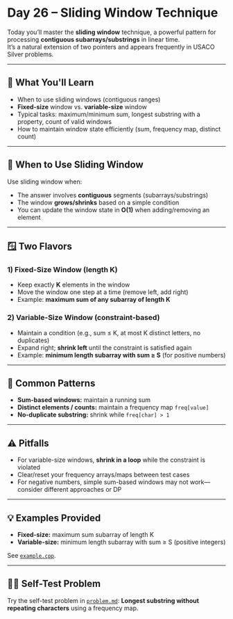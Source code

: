 # Day 26 – Sliding Window Technique

Today you’ll master the **sliding window** technique, a powerful pattern for processing **contiguous subarrays/substrings** in linear time.  
It’s a natural extension of two pointers and appears frequently in USACO Silver problems.

---

## 📌 What You'll Learn

- When to use sliding windows (contiguous ranges)
- **Fixed-size** window vs. **variable-size** window
- Typical tasks: maximum/minimum sum, longest substring with a property, count of valid windows
- How to maintain window state efficiently (sum, frequency map, distinct count)

---

## 🧠 When to Use Sliding Window

Use sliding window when:
- The answer involves **contiguous** segments (subarrays/substrings)
- The window **grows/shrinks** based on a simple condition
- You can update the window state in **O(1)** when adding/removing an element

---

## 🪟 Two Flavors

### 1) Fixed-Size Window (length K)
- Keep exactly **K** elements in the window
- Move the window one step at a time (remove left, add right)
- Example: **maximum sum of any subarray of length K**

### 2) Variable-Size Window (constraint-based)
- Maintain a condition (e.g., sum ≤ K, at most K distinct letters, no duplicates)
- Expand right; **shrink left** until the constraint is satisfied again
- Example: **minimum length subarray with sum ≥ S** (for positive numbers)

---

## 🧰 Common Patterns

- **Sum-based windows:** maintain a running sum
- **Distinct elements / counts:** maintain a frequency map `freq[value]`
- **No-duplicate substring:** shrink while `freq[char] > 1`

---

## ⚠️ Pitfalls

- For variable-size windows, **shrink in a loop** while the constraint is violated
- Clear/reset your frequency arrays/maps between test cases
- For negative numbers, simple sum-based windows may not work—consider different approaches or DP

---

## 💡 Examples Provided

- **Fixed-size:** maximum sum subarray of length K  
- **Variable-size:** minimum length subarray with sum ≥ S (positive integers)

See [`example.cpp`](./example.cpp).

---

## 🏋️‍♂️ Self-Test Problem

Try the self-test problem in [`problem.md`](./problem.md): **Longest substring without repeating characters** using a frequency map.
